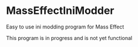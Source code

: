 # MassEffectIniModder
Easy to use ini modding program for Mass Effect

This program is in progress and is not yet functional
